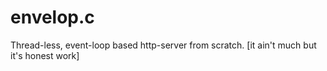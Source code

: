 # envelop.c
Thread-less, event-loop based http-server from scratch. [it ain't much but it's honest work]
